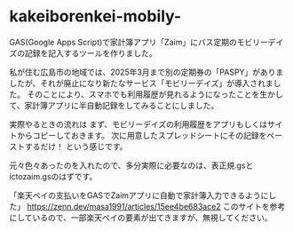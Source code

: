 # kakeiborenkei-mobily-
GAS(Google Apps Script)で家計簿アプリ「Zaim」にバス定期のモビリーデイズの記録を記入するツールを作りました。

私が住む広島市の地域では、2025年3月まで別の定期券の「PASPY」がありましたが、それが廃止になり新たなサービス「モビリーデイズ」が導入されました。
そのことにより、スマホでも利用履歴が見れるようになったことを生かして、家計簿アプリに半自動記録をしてみることにしました。

実際やるときの流れは
まず、モビリーデイズの利用履歴をアプリもしくはサイトからコピーしておきます。
次に用意したスプレッドシートにその記録をペーストするだけ！
という感じです。

元々色々あったのを入れたので、多分実際に必要なのは、表正規.gsとictozaim.gsのはずです。

「楽天ペイの支払いをGASでZaimアプリに自動で家計簿入力できるようにした」
https://zenn.dev/masa1991/articles/15ee4be683ace2
このサイトを参考にしているので、一部楽天ペイの要素が出てきますが、無視してください。
